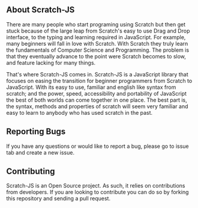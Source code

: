 ## About Scratch-JS

There are many people who start programing using Scratch but then get stuck because of the large leap from Scratch's easy to use Drag and Drop interface, to the typing and learning required in JavaScript. For example, many beginners will fall in love with Scratch. With Scratch they truly learn the fundamentals of Computer Science and Programming. The problem is that they eventually advance to the point were Scratch becomes to slow, and feature lacking for many things.

That's where Scratch-JS comes in. Scratch-JS is a JavaScript library that focuses on easing the transition for beginner programmers from Scratch to JavaScript. With its easy to use, familiar and english like syntax from scratch; and the power, speed, accessibility and portability of JavaScript the best of both worlds can come together in one place. The best part is, the syntax, methods and properties of scratch will seem very familiar and easy to learn to anybody who has used scratch in the past.

## Reporting Bugs

  If you have any questions or would like to report a bug, please go to issue tab and create a new issue.

## Contributing

Scratch-JS is an Open Source project. As such, it relies on contributions from developers. If you are looking to contribute you can do so by forking this repository and sending a pull request.



